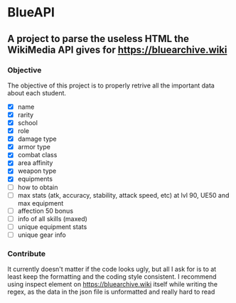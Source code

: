 # BlueAPI
## A project to parse the useless HTML the WikiMedia API gives for https://bluearchive.wiki

### Objective
The objective of this project is to properly retrive all the important data about each student.
- [x] name
- [x] rarity
- [x] school
- [x] role
- [x] damage type
- [x] armor type
- [x] combat class
- [x] area affinity
- [x] weapon type
- [x] equipments
- [ ] how to obtain
- [ ] max stats (atk, accuracy, stability, attack speed, etc) at lvl 90, UE50 and max equipment
- [ ] affection 50 bonus
- [ ] info of all skills (maxed)
- [ ] unique equipment stats
- [ ] unique gear info
      
### Contribute
It currently doesn't matter if the code looks ugly, but all I ask for is to at least keep the formatting and the coding style consistent.
I recommend using inspect element on https://bluearchive.wiki itself while writing the regex, as the data in the json file is unformatted and really hard to read
